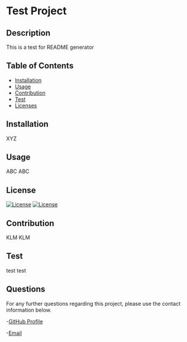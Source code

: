 # Test Project
  
  ## Description
  
  This is a test for README generator 


  ## Table of Contents
  
  - [Installation](#installation)
  - [Usage](#usage)
  - [Contribution](#contribution)
  - [Test](#test)
  - [Licenses](#license)


  ## Installation

  XYZ


  ## Usage

  ABC ABC


  ## License
[![License](https://img.shields.io/badge/License-BSD%203--Clause-blue.svg)](https://opensource.org/licenses/BSD-3-Clause)
[![License](https://img.shields.io/badge/License-IPL%201.0-blue.svg)](https://opensource.org/licenses/IPL-1.0)



  ## Contribution

  KLM KLM


  ## Test

  test test


  ## Questions

  For any further questions regarding this project, please use the contact information below.

  -[GitHub Profile](https://github.com/Pooja3093)
  
  -[Email](mailto:poojapatel21591@yahoo.com)

